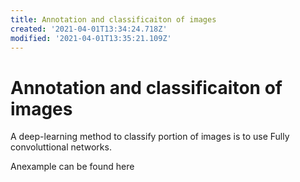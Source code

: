 ```yaml
---
title: Annotation and classificaiton of images
created: '2021-04-01T13:34:24.718Z'
modified: '2021-04-01T13:35:21.109Z'
---
```


# Annotation and classificaiton of images

A deep-learning method to classify portion of images is to use Fully convoluttional networks.

Anexample can be found here

